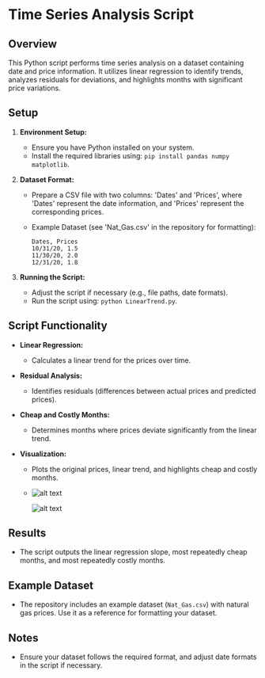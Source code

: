 # Time Series Analysis Script

## Overview

This Python script performs time series analysis on a dataset containing date and price information. It utilizes linear regression to identify trends, analyzes residuals for deviations, and highlights months with significant price variations.

## Setup

1. **Environment Setup:**
    - Ensure you have Python installed on your system.
    - Install the required libraries using: `pip install pandas numpy matplotlib`.

2. **Dataset Format:**
    - Prepare a CSV file with two columns: 'Dates' and 'Prices', where 'Dates' represent the date information, and 'Prices' represent the corresponding prices.

    - Example Dataset (see 'Nat_Gas.csv' in the repository for formatting):
      ```
      Dates, Prices
      10/31/20, 1.5
      11/30/20, 2.0
      12/31/20, 1.8
      ```

3. **Running the Script:**
    - Adjust the script if necessary (e.g., file paths, date formats).
    - Run the script using: `python LinearTrend.py`.

## Script Functionality

- **Linear Regression:**
    - Calculates a linear trend for the prices over time.

- **Residual Analysis:**
    - Identifies residuals (differences between actual prices and predicted prices).

- **Cheap and Costly Months:**
    - Determines months where prices deviate significantly from the linear trend.

- **Visualization:**
    - Plots the original prices, linear trend, and highlights cheap and costly months.
    - 
      ![alt text](https://github.com/roasterboi69/Price-Data-Linear-Trend-Analysis/blob/main/pricegraph.png?raw=true)

      ![alt text](https://github.com/roasterboi69/Price-Data-Linear-Trend-Analysis/blob/main/trendgraph.png?raw=true)

## Results

- The script outputs the linear regression slope, most repeatedly cheap months, and most repeatedly costly months.

## Example Dataset

- The repository includes an example dataset (`Nat_Gas.csv`) with natural gas prices. Use it as a reference for formatting your dataset.

## Notes

- Ensure your dataset follows the required format, and adjust date formats in the script if necessary.
